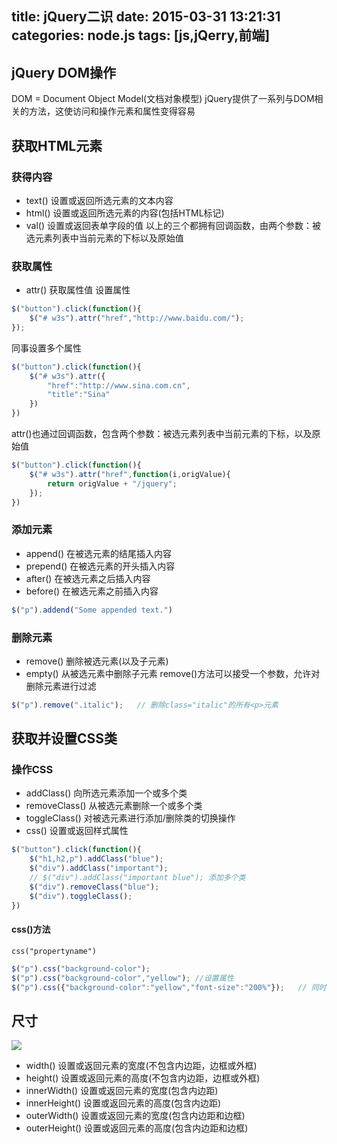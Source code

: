 title: jQuery二识
date: 2015-03-31 13:21:31
categories: node.js
tags: [js,jQerry,前端]
---
<!--more-->
## jQuery DOM操作
DOM = Document Object Model(文档对象模型)
jQuery提供了一系列与DOM相关的方法，这使访问和操作元素和属性变得容易

## 获取HTML元素

### 获得内容
- text() 设置或返回所选元素的文本内容
- html() 设置或返回所选元素的内容(包括HTML标记)
- val() 设置或返回表单字段的值
以上的三个都拥有回调函数，由两个参数：被选元素列表中当前元素的下标以及原始值

### 获取属性
- attr() 获取属性值
设置属性
```js
$("button").click(function(){
	$("# w3s").attr("href","http://www.baidu.com/");
});
```
同事设置多个属性
```js
$("button").click(function(){
	$("# w3s").attr({
		"href":"http://www.sina.com.cn",
		"title":"Sina"
	})
})
```
attr()也通过回调函数，包含两个参数：被选元素列表中当前元素的下标，以及原始值
```js
$("button").click(function(){
	$("# w3s").attr("href",function(i,origValue){
		return origValue + "/jquery";
	});
})
```

### 添加元素
- append()	在被选元素的结尾插入内容
- prepend()	在被选元素的开头插入内容
- after()	在被选元素之后插入内容
- before()	在被选元素之前插入内容
```js
$("p").addend("Some appended text.")
```

### 删除元素
- remove()	删除被选元素(以及子元素)
- empty()	从被选元素中删除子元素
remove()方法可以接受一个参数，允许对删除元素进行过滤
```js
$("p").remove(".italic");	// 删除class="italic"的所有<p>元素
```

## 获取并设置CSS类

### 操作CSS
- addClass()	向所选元素添加一个或多个类
- removeClass()	从被选元素删除一个或多个类
- toggleClass()	对被选元素进行添加/删除类的切换操作
- css()			设置或返回样式属性

```js
$("button").click(function(){
	$("h1,h2,p").addClass("blue");
	$("div").addClass("important");
	// $("div").addClass("important blue"); 添加多个类
	$("div").removeClass("blue");
	$("div").toggleClass();
})
```

#### css()方法
`css("propertyname")`
```js
$("p").css("background-color");
$("p").css("background-color","yellow"); //设置属性
$("p").css({"background-color":"yellow","font-size":"200%"});	// 同时设置多个属性
```

## 尺寸
![](/img/15033101.gif)
- width()		设置或返回元素的宽度(不包含内边距，边框或外框)
- height()		设置或返回元素的高度(不包含内边距，边框或外框)
- innerWidth()	设置或返回元素的宽度(包含内边距)
- innerHeight()	设置或返回元素的高度(包含内边距)
- outerWidth()	设置或返回元素的宽度(包含内边距和边框)
- outerHeight()	设置或返回元素的高度(包含内边距和边框)
